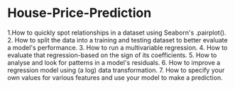 # House-Price-Prediction

1.How to quickly spot relationships in a dataset using Seaborn's .pairplot().
2. How to split the data into a training and testing dataset to better evaluate a model's performance.
3. How to run a multivariable regression.
4. How to evaluate that regression-based on the sign of its coefficients.
5. How to analyse and look for patterns in a model's residuals.
6. How to improve a regression model using (a log) data transformation.
7. How to specify your own values for various features and use your model to make a prediction.
